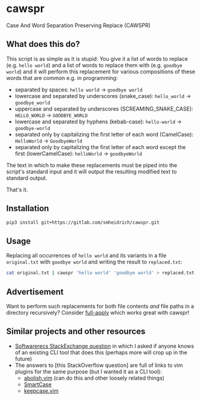 # cawspr

Case And Word Separation Preserving Replace (CAWSPR)

## What does this do?

This script is as simple as it is stupid: You give it a list of words to
replace (e.g. `hello world`) and a list of words to replace them with (e.g.
`goodbye world`) and it will perform this replacement for various compositions
of these words that are common e.g. in programming:

- separated by spaces: `hello world` → `goodbye world`
- lowercase and separated by underscores (snake_case):
  `hello_world` → `goodbye_world`
- uppercase and separated by underscores (SCREAMING_SNAKE_CASE):
  `HELLO_WORLD` → `GOODBYE_WORLD`
- lowercase and separated by hyphens (kebab-case):
  `hello-world` → `goodbye-world`
- separated only by capitalizing the first letter of each word (CamelCase):
  `HelloWorld` → `GoodbyeWorld`
- separated only by capitalizing the first letter of each word except the first
  (lowerCamelCase):
  `helloWorld` → `goodbyeWorld`

The text in which to make these replacements must be piped into the script's
standard input and it will output the resulting modified text to standard
output.

That's it.

## Installation

```bash
pip3 install git+https://gitlab.com/smheidrich/cawspr.git
```

## Usage

Replacing all occurrences of `hello world` and its variants in a file
`original.txt` with `goodbye world` and writing the result to `replaced.txt`:

```bash
cat original.txt | cawspr 'hello world' 'goodbye world' > replaced.txt
```

## Advertisement

Want to perform such replacements for both file contents *and* file paths in a
directory recursively? Consider
[full-apply](https://gitlab.com/smheidrich/full-apply) which works great with
cawspr!

## Similar projects and other resources

- [Softwarerecs StackExchange
  question](https://softwarerecs.stackexchange.com/q/84786/13721) in which I
  asked if anyone knows of an existing CLI tool that does this (perhaps more
  will crop up in the future)
- The answers to [this StackOverflow question] are full of links to vim plugins
  for the same purpose (but I wanted it as a CLI tool):
  - [abolish.vim](https://github.com/tpope/vim-abolish) (can do this and other
    loosely related things)
  - [SmartCase](https://www.vim.org/scripts/script.php?script_id=1359)
  - [keepcase.vim](https://www.vim.org/scripts/script.php?script_id=6)
